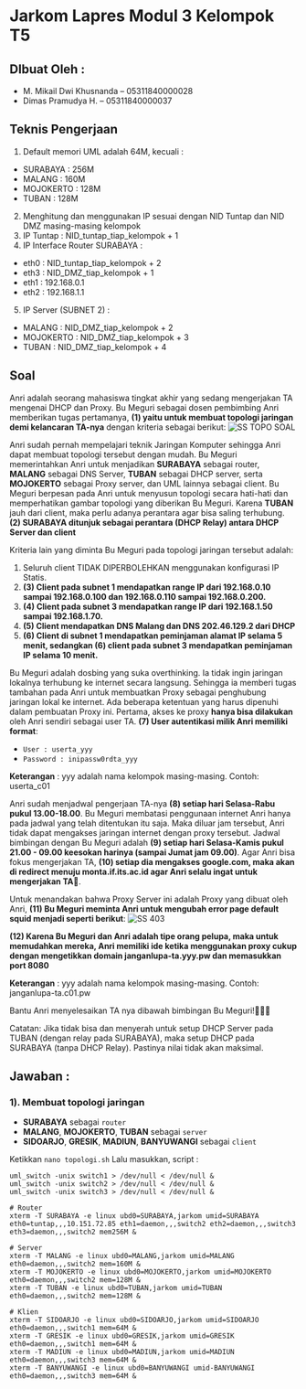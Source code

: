 # Jarkom Lapres Modul 3 Kelompok T5

## DIbuat Oleh :
- M. Mikail Dwi Khusnanda – 05311840000028
- Dimas Pramudya H. – 05311840000037

## Teknis Pengerjaan
1. Default memori UML adalah 64M, kecuali :
- SURABAYA : 256M
- MALANG : 160M
- MOJOKERTO : 128M
- TUBAN : 128M
2. Menghitung dan menggunakan IP sesuai dengan NID Tuntap dan NID DMZ masing-masing kelompok
3. IP Tuntap : NID_tuntap_tiap_kelompok + 1
4. IP Interface Router SURABAYA :
- eth0 : NID_tuntap_tiap_kelompok + 2
- eth3 : NID_DMZ_tiap_kelompok + 1 
- eth1 : 192.168.0.1
- eth2 : 192.168.1.1
5. IP Server (SUBNET 2) :
- MALANG :  NID_DMZ_tiap_kelompok + 2
- MOJOKERTO : NID_DMZ_tiap_kelompok + 3
- TUBAN : NID_DMZ_tiap_kelompok + 4

## Soal
Anri adalah seorang mahasiswa tingkat akhir yang sedang mengerjakan TA mengenai DHCP dan Proxy. Bu Meguri sebagai dosen pembimbing Anri memberikan tugas pertamanya, **(1) yaitu untuk membuat topologi jaringan demi kelancaran TA-nya** dengan kriteria sebagai berikut:
![SS TOPO SOAL](https://user-images.githubusercontent.com/55182072/100516284-5764d680-31b5-11eb-8a00-03b9585884a7.PNG)

Anri sudah pernah mempelajari teknik Jaringan Komputer sehingga Anri dapat membuat topologi tersebut dengan mudah. Bu Meguri memerintahkan Anri untuk menjadikan **SURABAYA** sebagai router, **MALANG** sebagai DNS Server, **TUBAN** sebagai DHCP server, serta **MOJOKERTO** sebagai Proxy server, dan UML lainnya sebagai client. 
Bu Meguri berpesan pada Anri untuk menyusun topologi secara hati-hati dan memperhatikan gambar topologi yang diberikan Bu Meguri. 
Karena **TUBAN** jauh dari client, maka perlu adanya perantara agar bisa saling terhubung. **(2) SURABAYA ditunjuk sebagai perantara (DHCP Relay) antara DHCP Server dan client**

Kriteria lain yang diminta Bu Meguri pada topologi jaringan tersebut adalah:
1. Seluruh client TIDAK DIPERBOLEHKAN menggunakan konfigurasi IP Statis.
2. **(3) Client pada subnet 1 mendapatkan range IP dari 192.168.0.10 sampai 192.168.0.100 dan 192.168.0.110 sampai 192.168.0.200.**
3. **(4) Client pada subnet 3 mendapatkan range IP dari 192.168.1.50 sampai 192.168.1.70.**
4. **(5) Client mendapatkan DNS Malang dan DNS 202.46.129.2 dari DHCP**
5. **(6) Client di subnet 1 mendapatkan peminjaman alamat IP selama 5 menit, sedangkan (6) client pada subnet 3 mendapatkan peminjaman IP selama 10 menit.**

Bu Meguri adalah dosbing yang suka overthinking. Ia tidak ingin jaringan lokalnya terhubung ke internet secara langsung. Sehingga ia memberi tugas tambahan pada Anri untuk membuatkan Proxy sebagai penghubung jaringan lokal ke internet. Ada beberapa ketentuan yang harus dipenuhi dalam pembuatan Proxy ini.
Pertama, akses ke proxy **hanya bisa dilakukan** oleh Anri sendiri sebagai user TA. **(7) User autentikasi milik Anri memiliki format**:

- `User : userta_yyy`
- `Password : inipassw0rdta_yyy`

**Keterangan** : yyy adalah nama kelompok masing-masing. Contoh: userta_c01

Anri sudah menjadwal pengerjaan TA-nya **(8) setiap hari Selasa-Rabu pukul 13.00-18.00**. Bu Meguri membatasi penggunaan internet Anri hanya pada jadwal yang telah ditentukan itu saja. Maka diluar jam tersebut, Anri tidak dapat mengakses jaringan internet dengan proxy tersebut. Jadwal bimbingan dengan Bu Meguri adalah **(9) setiap hari Selasa-Kamis pukul 21.00 - 09.00 keesokan harinya (sampai Jumat jam 09.00)**. Agar Anri bisa fokus mengerjakan TA, **(10) setiap dia mengakses google.com, maka akan di redirect menuju monta.if.its.ac.id agar Anri selalu ingat untuk mengerjakan TA🙂**.

Untuk menandakan bahwa Proxy Server ini adalah Proxy yang dibuat oleh Anri, **(11) Bu Meguri meminta Anri untuk mengubah error page default squid menjadi seperti berikut**:
![SS 403](https://user-images.githubusercontent.com/55182072/100516381-18835080-31b6-11eb-9139-602bbd40e3c1.PNG)

**(12) Karena Bu Meguri dan Anri adalah tipe orang pelupa, maka untuk memudahkan mereka, Anri memiliki ide ketika menggunakan proxy cukup dengan mengetikkan domain janganlupa-ta.yyy.pw dan memasukkan port 8080**

**Keterangan** : yyy adalah nama kelompok masing-masing. Contoh: janganlupa-ta.c01.pw

Bantu Anri menyelesaikan TA nya dibawah bimbingan Bu Meguri!👩🏻‍🎓

Catatan: Jika tidak bisa dan menyerah untuk setup DHCP Server pada TUBAN (dengan relay pada SURABAYA), maka setup DHCP pada SURABAYA (tanpa DHCP Relay). Pastinya nilai tidak akan maksimal.

## Jawaban :

### 1). Membuat topologi jaringan
- **SURABAYA** sebagai ```router```
- **MALANG**, **MOJOKERTO**, **TUBAN** sebagai ```server```
- **SIDOARJO**, **GRESIK**, **MADIUN**, **BANYUWANGI** sebagai ```client```

Ketikkan ```nano topologi.sh``` 
Lalu masukkan, script :
```# Switch
uml_switch -unix switch1 > /dev/null < /dev/null &
uml_switch -unix switch2 > /dev/null < /dev/null &
uml_switch -unix switch3 > /dev/null < /dev/null &

# Router
xterm -T SURABAYA -e linux ubd0=SURABAYA,jarkom umid=SURABAYA eth0=tuntap,,,10.151.72.85 eth1=daemon,,,switch2 eth2=daemon,,,switch3 eth3=daemon,,,switch2 mem256M &

# Server
xterm -T MALANG -e linux ubd0=MALANG,jarkom umid=MALANG eth0=daemon,,,switch2 mem=160M &
xterm -T MOJOKERTO -e linux ubd0=MOJOKERTO,jarkom umid=MOJOKERTO eth0=daemon,,,switch2 mem=128M &
xterm -T TUBAN -e linux ubd0=TUBAN,jarkom umid=TUBAN eth0=daemon,,,switch2 mem=128M &

# Klien
xterm -T SIDOARJO -e linux ubd0=SIDOARJO,jarkom umid=SIDOARJO eth0=daemon,,,switch1 mem=64M &
xterm -T GRESIK -e linux ubd0=GRESIK,jarkom umid=GRESIK eth0=daemon,,,switch1 mem=64M &
xterm -T MADIUN -e linux ubd0=MADIUN,jarkom umid=MADIUN eth0=daemon,,,switch3 mem=64M &
xterm -T BANYUWANGI -e linux ubd0=BANYUWANGI umid-BANYUWANGI eth0=daemon,,,switch3 mem=64M &
```
